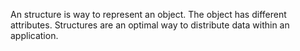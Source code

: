 An structure is way to represent an object. The object has different attributes. Structures are an optimal way
to distribute data within an application.
